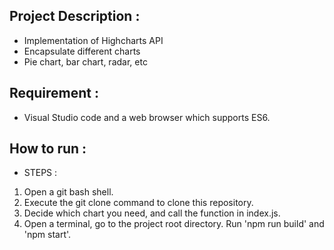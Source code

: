 
## Project Description : 
* Implementation of Highcharts API
* Encapsulate different charts
* Pie chart, bar chart, radar, etc

## Requirement :
* Visual Studio code and a web browser which supports ES6. 


## How to run :
* STEPS :
1. Open a git bash shell.
2. Execute the git clone command to clone this repository.
3. Decide which chart you need, and call the function in index.js.
4. Open a terminal, go to the project root directory. Run 'npm run build' and 'npm start'.

